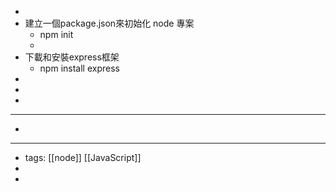 - 
- 建立一個package.json來初始化 node 專案
    - npm init
    -  
- 下載和安裝express框架
    - npm install express
- 
- 
- 
- ---
- 
- ---
- tags: [[node]] [[JavaScript]]
- 
- 
